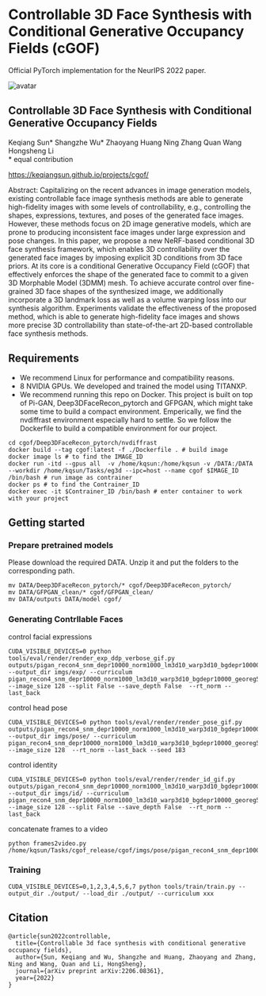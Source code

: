# Controllable 3D Face Synthesis with Conditional Generative Occupancy Fields (cGOF)
Official PyTorch implementation for the NeurIPS 2022 paper.

![avatar](docs/teaser.png)

## Controllable 3D Face Synthesis with Conditional Generative Occupancy Fields
Keqiang Sun* Shangzhe Wu* Zhaoyang Huang Ning Zhang Quan Wang Hongsheng Li \
\* equal contribution

https://keqiangsun.github.io/projects/cgof/

Abstract: Capitalizing on the recent advances in image generation models, existing controllable face image synthesis methods are able to generate high-fidelity images with some levels of controllability, e.g., controlling the shapes, expressions, textures, and poses of the generated face images. However, these methods focus on 2D image generative models, which are prone to producing inconsistent face images under large expression and pose changes. In this paper, we propose a new NeRF-based conditional 3D face synthesis framework, which enables 3D controllability over the generated face images by imposing explicit 3D conditions from 3D face priors. At its core is a conditional Generative Occupancy Field (cGOF) that effectively enforces the shape of the generated face to commit to a given 3D Morphable Model (3DMM) mesh. To achieve accurate control over fine-grained 3D face shapes of the synthesized image, we additionally incorporate a 3D landmark loss as well as a volume warping loss into our synthesis algorithm. Experiments validate the effectiveness of the proposed method, which is able to generate high-fidelity face images and shows more precise 3D controllability than state-of-the-art 2D-based controllable face synthesis methods.

## Requirements
 - We recommend Linux for performance and compatibility reasons.
 - 8 NVIDIA GPUs. We developed and trained the model using TITANXP.
 - We recommend running this repo on Docker. This project is built on top of Pi-GAN, Deep3DFaceRecon_pytorch and GFPGAN, which might take some time to build a compact environment. Emperically, we find the nvdiffrast environment especially hard to settle. So we follow the Dockerfile to build a compatible environment for our project.
```console
cd cgof/Deep3DFaceRecon_pytorch/nvdiffrast
docker build --tag cgof:latest -f ./Dockerfile . # build image
docker image ls # to find the IMAGE_ID
docker run -itd --gpus all  -v /home/kqsun:/home/kqsun -v /DATA:/DATA --workdir /home/kqsun/Tasks/eg3d --ipc=host --name cgof $IMAGE_ID /bin/bash # run image as contrainer
docker ps # to find the Contrainer_ID
docker exec -it $Contrainer_ID /bin/bash # enter container to work with your project
```

## Getting started
### Prepare pretrained models
Please download the required DATA. Unzip it and put the folders to the corresponding path.
```console
mv DATA/Deep3DFaceRecon_pytorch/* cgof/Deep3DFaceRecon_pytorch/
mv DATA/GFPGAN_clean/* cgof/GFPGAN_clean/
mv DATA/outputs DATA/model cgof/
```

### Generating Contrllable Faces
control facial expressions
```console
CUDA_VISIBLE_DEVICES=0 python tools/eval/render/render_exp_ddp_verbose_gif.py outputs/pigan_recon4_snm_depr10000_norm1000_lm3d10_warp3d10_bgdepr10000_georeg500_lastback/generator.pth --output_dir imgs/exp/ --curriculum pigan_recon4_snm_depr10000_norm1000_lm3d10_warp3d10_bgdepr10000_georeg500_lastback  --image_size 128 --split False --save_depth False  --rt_norm --last_back
```

control head pose
```console
CUDA_VISIBLE_DEVICES=0 python tools/eval/render/render_pose_gif.py outputs/pigan_recon4_snm_depr10000_norm1000_lm3d10_warp3d10_bgdepr10000_georeg500_lastback/generator.pth --output_dir imgs/pose/ --curriculum pigan_recon4_snm_depr10000_norm1000_lm3d10_warp3d10_bgdepr10000_georeg500_lastback  --image_size 128  --rt_norm --last_back --seed 183
```

control identity
```console
CUDA_VISIBLE_DEVICES=0 python tools/eval/render/render_id_gif.py outputs/pigan_recon4_snm_depr10000_norm1000_lm3d10_warp3d10_bgdepr10000_georeg500_lastback/generator.pth --output_dir imgs/id/ --curriculum pigan_recon4_snm_depr10000_norm1000_lm3d10_warp3d10_bgdepr10000_georeg500_lastback  --image_size 128 --split False --save_depth False  --rt_norm --last_back
```

concatenate frames to a video
```console
python frames2video.py /home/kqsun/Tasks/cgof_release/cgof/imgs/pose/pigan_recon4_snm_depr10000_norm1000_lm3d10_warp3d10_bgdepr10000_georeg500_lastback/seed_183/splits/normals/183
```

### Training
```console
CUDA_VISIBLE_DEVICES=0,1,2,3,4,5,6,7 python tools/train/train.py --output_dir ./output/ --load_dir ./output/ --curriculum xxx
```

## Citation
```
@article{sun2022controllable,
  title={Controllable 3d face synthesis with conditional generative occupancy fields},
  author={Sun, Keqiang and Wu, Shangzhe and Huang, Zhaoyang and Zhang, Ning and Wang, Quan and Li, HongSheng},
  journal={arXiv preprint arXiv:2206.08361},
  year={2022}
}
```
